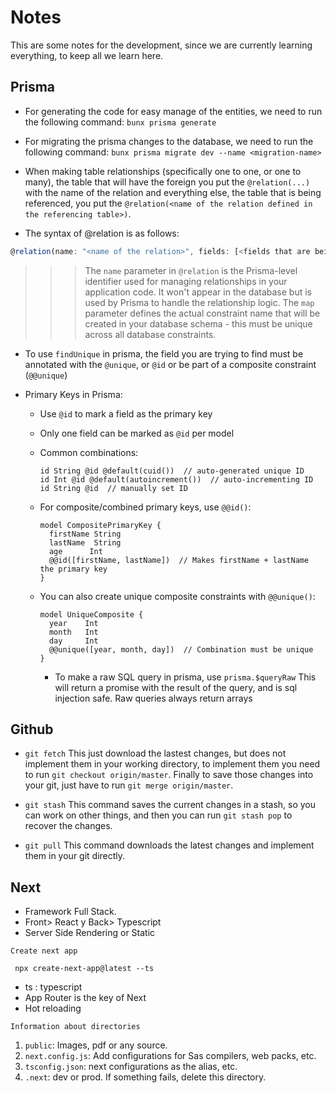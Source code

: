 # Notes
This are some notes for the development, since we are currently learning everything, to keep all we learn here.

## Prisma
* For generating the code for easy manage of the entities, we need to run the following command:
```bunx prisma generate```

* For migrating the prisma changes to the database, we need to run the following command:
```bunx prisma migrate dev --name <migration-name>```

* When making table relationships (specifically one to one, or one to many), the table that will have the foreign you put the `@relation(...)` with the name of the relation and everything else, the table that is being referenced, you put the `@relation(<name of the relation defined in the referencing table>)`.

* The syntax of @relation is as follows:

```JavaScript
@relation(name: "<name of the relation>", fields: [<fields that are being referenced>], references: [<fields that are being referenced>], map: <database name of the relation>)
```

>>> The `name` parameter in `@relation` is the Prisma-level identifier used for managing relationships in your application code. It won't appear in the database but is used by Prisma to handle the relationship logic. The `map` parameter defines the actual constraint name that will be created in your database schema - this must be unique across all database constraints.

* To use `findUnique` in prisma, the field you are trying to find must be annotated with the `@unique`, or `@id` or be part of a composite constraint (`@@unique`)

* Primary Keys in Prisma:
  - Use `@id` to mark a field as the primary key
  - Only one field can be marked as `@id` per model
  - Common combinations:
    ```prisma
    id String @id @default(cuid())  // auto-generated unique ID
    id Int @id @default(autoincrement())  // auto-incrementing ID
    id String @id  // manually set ID
    ```
  - For composite/combined primary keys, use `@@id()`:
    ```prisma
    model CompositePrimaryKey {
      firstName String
      lastName  String
      age      Int
      @@id([firstName, lastName])  // Makes firstName + lastName the primary key
    }
    ```
  - You can also create unique composite constraints with `@@unique()`:
    ```prisma
    model UniqueComposite {
      year    Int
      month   Int
      day     Int
      @@unique([year, month, day])  // Combination must be unique
    }
    ```

    * To make a raw SQL query in prisma, use ```prisma.$queryRaw``` This will return a promise with the result of the query, and is sql injection safe. Raw queries always return arrays


## Github
* `git fetch` This just download the lastest changes, but does not implement them in your working directory, to implement them you need to run `git checkout origin/master`. Finally to save those changes into your git, just have to run `git merge origin/master`.

* `git stash` This command saves the current changes in a stash, so you can work on other things, and then you can run `git stash pop` to recover the changes.

* `git pull` This command downloads the latest changes and implement them in your git directly.

## Next
* Framework Full Stack.
* Front> React y Back> Typescript
* Server Side Rendering or Static

`Create next app`
```
 npx create-next-app@latest --ts 
 ```
 * ts : typescript
 * App Router is the key of Next
 * Hot reloading

 `Information about directories`
 1. `public`: Images, pdf or any source.
 2. `next.config.js`: Add configurations for Sas compilers, web packs, etc.
 3. `tsconfig.json`: next configurations as the alias, etc.
 4. `.next`: dev or prod. If something fails, delete this directory.




